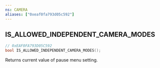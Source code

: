 ```yaml
---
ns: CAMERA
aliases: ["0xeaf0fa793d05c592"]
---
```

## IS_ALLOWED_INDEPENDENT_CAMERA_MODES

```c
// 0xEAF0FA793D05C592
bool IS_ALLOWED_INDEPENDENT_CAMERA_MODES();
```

Returns current value of pause menu setting.

